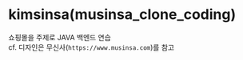 # kimsinsa(musinsa_clone_coding)
쇼핑몰을 주제로 JAVA 백엔드 연습 <br>
cf. 디자인은 무신사(`https://www.musinsa.com`)를 참고
